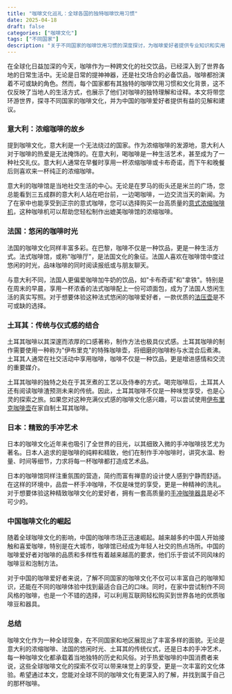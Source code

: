 ```yaml
---
title: "咖啡文化巡礼：全球各国的独特咖啡饮用习惯"
date: 2025-04-18
draft: false
categories: ["咖啡文化"]
tags: ["不同国家"]
description: "关于不同国家的咖啡饮用习惯的深度探讨，为咖啡爱好者提供专业知识和实用指南。"
---
```


在全球化日益加深的今天，咖啡作为一种跨文化的社交饮品，已经深入到了世界各地的日常生活中。无论是日常的提神神器，还是社交场合的必备饮品，咖啡都扮演着不可或缺的角色。然而，每个国家都有其独特的咖啡饮用习惯和文化背景，这不仅反映了当地人的生活方式，也展示了他们对咖啡的独特理解和诠释。本文将带您环游世界，探寻不同国家的咖啡文化，并为中国的咖啡爱好者提供有益的见解和建议。

### 意大利：浓缩咖啡的故乡

提到咖啡文化，意大利是一个无法绕过的国家。作为浓缩咖啡的发源地，意大利人对于咖啡的热爱是无法掩饰的。在意大利，喝咖啡是一种生活艺术，甚至成为了一种社交礼仪。意大利人通常在早餐时享用一杯浓缩咖啡或卡布奇诺，而下午和晚餐后则喜欢来一杯纯正的浓缩咖啡。

意大利的咖啡馆是当地社交生活的中心。无论是在罗马的街头还是米兰的广场，您总能看到三五成群的意大利人站在吧台前，一边喝咖啡，一边交流当天的新闻。为了在家中也能享受到正宗的意式咖啡，您可以选择购买一台高质量的[意式浓缩咖啡机](https://www.amazon.com/dp/B07V3M1BLY?tag=coffeeprism-20)，这种咖啡机可以帮助您轻松制作出媲美咖啡馆的浓缩咖啡。

### 法国：悠闲的咖啡时光

法国的咖啡文化同样丰富多彩。在巴黎，咖啡不仅是一种饮品，更是一种生活方式。法式咖啡馆，或称"咖啡厅"，是法国文化的象征。法国人喜欢在咖啡馆中度过悠闲的时光，品味咖啡的同时阅读报纸或与朋友聊天。

与意大利不同，法国人更偏爱咖啡加牛奶的饮品，如"卡布奇诺"和"拿铁"。特别是在周末的早晨，享用一杯浓香的法式咖啡配上一份可颂面包，成为了法国人悠闲生活的真实写照。对于想要体验这种法式悠闲的咖啡爱好者，一款优质的[法压壶](https://www.amazon.com/dp/B07X32W2C5?tag=coffeeprism-20)是不可或缺的选择。

### 土耳其：传统与仪式感的结合

土耳其咖啡以其深邃而浓厚的口感著称，制作方法也极具仪式感。土耳其咖啡的制作需要使用一种称为"伊布里克"的特殊咖啡壶，将细磨的咖啡粉与水混合后煮沸。土耳其人通常在社交活动中享用咖啡，咖啡不仅是一种饮品，更是增进感情和交流的重要媒介。

土耳其咖啡的独特之处在于其烹煮的工艺以及侍奉的方式。喝完咖啡后，土耳其人还有阅读咖啡渣预测未来的传统。因此，土耳其咖啡不仅是一种味觉享受，也是心灵的探索之旅。如果您对这种充满仪式感的咖啡文化感兴趣，可以尝试使用[伊布里克咖啡壶](https://www.amazon.com/dp/B077T9F5V2?tag=coffeeprism-20)在家自制土耳其咖啡。

### 日本：精致的手冲艺术

日本的咖啡文化近年来也吸引了全世界的目光，以其细致入微的手冲咖啡技艺尤为著名。日本人追求的是咖啡的纯粹和精致，他们在制作手冲咖啡时，讲究水温、粉量、时间等细节，力求将每一杯咖啡都打造成艺术品。

日本的咖啡馆同样注重氛围的营造，简约而富有禅意的设计使人感到宁静而舒适。在这样的环境中，品尝一杯手冲咖啡，不仅是味觉的享受，更是一种精神的洗礼。对于想要体验这种精致咖啡文化的爱好者，拥有一套高质量的[手冲咖啡器具](https://www.amazon.com/dp/B01M0G4F6M?tag=coffeeprism-20)是必不可少的。

### 中国咖啡文化的崛起

随着全球咖啡文化的影响，中国的咖啡市场正迅速崛起。越来越多的中国人开始接触和喜爱咖啡，特别是在大城市，咖啡馆已经成为年轻人社交的热点场所。中国的咖啡爱好者对咖啡的品质和多样性有着越来越高的要求，他们乐于尝试不同风味的咖啡豆和泡制方法。

对于中国的咖啡爱好者来说，了解不同国家的咖啡文化不仅可以丰富自己的咖啡知识，还能在不同的咖啡体验中找到最适合自己的口味。同时，在家中尝试制作不同风格的咖啡，也是一个不错的选择，可以利用互联网轻松购买到世界各地的优质咖啡豆和器具。

### 总结

咖啡文化作为一种全球现象，在不同国家和地区展现出了丰富多样的面貌。无论是意大利的浓缩咖啡、法国的悠闲时光、土耳其的传统仪式，还是日本的手冲艺术，每一种咖啡文化都承载着当地独特的历史和风俗。对于热爱咖啡的中国消费者来说，这些全球咖啡文化的探索不仅可以带来味觉上的享受，更是一次丰富的文化体验。希望通过本文，您能对全球不同的咖啡文化有更深入的了解，并找到属于自己的那杯咖啡。